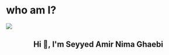 
# who am I?

<img align="center" src="https://github.com/SeyyedAmirNimaGhaebi/SeyyedAmirNimaGhaebi/assets/124828880/5d4c6038-71f3-4a6a-92ac-8b0a3325d8fe">
<h2 align="center">Hi 👋, I'm Seyyed Amir Nima Ghaebi</h2>
